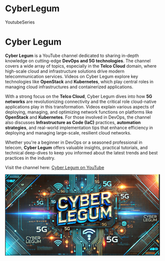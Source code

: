 # CyberLegum
YoutubeSeries

# **Cyber Legum**

**Cyber Legum** is a YouTube channel dedicated to sharing in-depth knowledge on cutting-edge **DevOps and 5G technologies**. The channel covers a wide array of topics, especially in the **Telco Cloud** domain, where high-scale cloud and infrastructure solutions drive modern telecommunication services. Videos on Cyber Legum explore key technologies like **OpenStack** and **Kubernetes**, which play central roles in managing cloud infrastructures and containerized applications.

With a strong focus on the **Telco Cloud**, Cyber Legum dives into how **5G networks** are revolutionizing connectivity and the critical role cloud-native applications play in this transformation. Videos explain various aspects of deploying, managing, and optimizing network functions on platforms like **OpenStack** and **Kubernetes**. For those involved in DevOps, the channel also discusses **Infrastructure as Code (IaC)** practices, **automation strategies**, and real-world implementation tips that enhance efficiency in deploying and managing large-scale, resilient cloud networks.

Whether you're a beginner in DevOps or a seasoned professional in telecom, **Cyber Legum** offers valuable insights, practical tutorials, and technical deep-dives to keep you informed about the latest trends and best practices in the industry.



Visit the channel here: [Cyber Legum on YouTube]([https://www.youtube.com/channel/UCXXXXXX](https://www.youtube.com/@cyberlegum/videos)) 




![Image Alt](https://github.com/ubuntomathur/CyberLegum/blob/7437f8e0c679df680d1ad0a229ee400569534cf3/2024-10-31_13-34-02.jpg)
